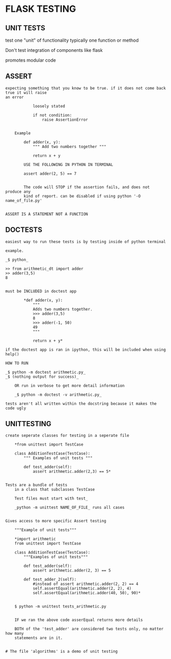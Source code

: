 # FLASK TESTING

## UNIT TESTS 

test one "unit" of functionality
    typically one function or method 

Don't test integration of components
    like flask

promotes modular code 


## ASSERT
    expecting something that you know to be true. if it does not come back true it will raise 
    an error 

                loosely stated

                if not condition:
                    raise AssertionError 

  
        Example 

            def adder(x, y):
                """ Add two numbers together """

                return x + y

            USE THE FOLLOWING IN PYTHON IN TERMINAL

            assert adder(2, 5) == 7


            The code will STOP if the assertion fails, and does not produce any 
            kind of report. can be disabled if using python '-O name_of_file.py'

    
    ASSERT IS A STATEMENT NOT A FUNCTION 

## DOCTESTS 

    easiest way to run these tests is by testing inside of python terminal

    example. 

    _$ python_ 

    >> from arithmetic_dt import adder
    >> adder(3,5)
    8
    

    must be INCLUDED in doctest app 

            *def adder(x, y):
                """
                Adds two numbers together.
                >>> adder(3,5)
                8
                >>> adder(-1, 50)
                49
                """

                return x + y*

    if the doctest app is ran in ipython, this will be included when using help()

    HOW TO RUN 

    _$ python -m doctest arithmetic.py_
    _$ (nothing output for success)_

        OR run in verbose to get more detail information 

        _$ python -m doctest -v arithmetic.py_

    tests aren't all written within the docstring because it makes the code ugly 

## UNITTESTING 

    create seperate classes for testing in a seperate file 

        *from unittest import TestCase 

        class AdditionTestCase(TestCase):
            """ Examples of unit tests """

            def test_adder(self):
                assert arithmetic.adder(2,3) == 5*

    
    Tests are a bundle of tests 
        in a class that subclasses TestCase

        Test files must start with test_ 

        _python -m unittest NAME_OF_FILE_ runs all cases 


    Gives access to more specific Assert testing 

        """Example of unit tests"""

        *import arithmetic
        from unittest import TestCase

        class AdditionTestCase(TestCase):
            """Examples of unit tests"""

            def test_adder(self):
                assert arithmetic.adder(2, 3) == 5

            def test_adder_2(self):
                #instead of assert arithmetic.adder(2, 2) == 4
                self.assertEqual(arithmetic.adder(2, 2), 4)
                self.assertEqual(arithmetic.adder(40, 50), 90)*

            
        $ python -m unittest tests_arithmetic.py


        IF we ran the above code asserEqual returns more details 

        BOTH of the 'test_adder' are considered two tests only, no matter how many 
        statements are in it. 

    
    # The file 'algorithms' is a demo of unit testing  

    



